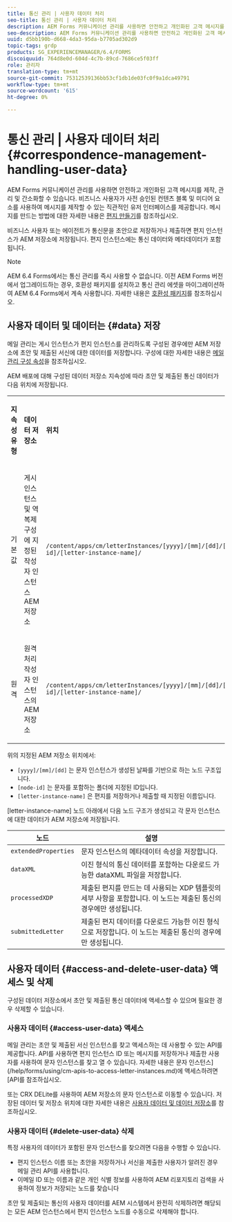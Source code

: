 ```yaml
---
title: 통신 관리 | 사용자 데이터 처리
seo-title: 통신 관리 | 사용자 데이터 처리
description: AEM Forms 커뮤니케이션 관리를 사용하면 안전하고 개인화된 고객 메시지를 제작, 관리 및 간소화할 수 있습니다. AEM 리포지토리에서 초안 및 제출된 서신에 대한 데이터를 저장하고 저장된 데이터에 액세스하고 저장된 데이터를 삭제하는 방법을 알아봅니다.
seo-description: AEM Forms 커뮤니케이션 관리를 사용하면 안전하고 개인화된 고객 메시지를 제작, 관리 및 간소화할 수 있습니다. AEM 리포지토리에서 초안 및 제출된 서신에 대한 데이터를 저장하고 저장된 데이터에 액세스하고 저장된 데이터를 삭제하는 방법을 알아봅니다.
uuid: d5bb190b-d668-4da3-95da-b7705ad302d9
topic-tags: grdp
products: SG_EXPERIENCEMANAGER/6.4/FORMS
discoiquuid: 764d8e0d-604d-4c7b-89cd-7686ce5f03ff
role: 관리자
translation-type: tm+mt
source-git-commit: 75312539136bb53cf1db1de03fc0f9a1dca49791
workflow-type: tm+mt
source-wordcount: '615'
ht-degree: 0%

---
```



# 통신 관리 | 사용자 데이터 처리 {#correspondence-management-handling-user-data}

AEM Forms 커뮤니케이션 관리를 사용하면 안전하고 개인화된 고객 메시지를 제작, 관리 및 간소화할 수 있습니다. 비즈니스 사용자가 사전 승인된 컨텐츠 블록 및 미디어 요소를 사용하여 메시지를 제작할 수 있는 직관적인 유저 인터페이스를 제공합니다. 메시지를 만드는 방법에 대한 자세한 내용은 [편지 만들기](/help/forms/using/create-correspondence.md)를 참조하십시오.

비즈니스 사용자 또는 에이전트가 통신문을 초안으로 저장하거나 제출하면 편지 인스턴스가 AEM 저장소에 저장됩니다. 편지 인스턴스에는 통신 데이터와 메타데이터가 포함됩니다.

>[!NOTE]
>
>AEM 6.4 Forms에서는 통신 관리를 즉시 사용할 수 없습니다. 이전 AEM Forms 버전에서 업그레이드하는 경우, 호환성 패키지를 설치하고 통신 관리 에셋을 마이그레이션하여 AEM 6.4 Forms에서 계속 사용합니다. 자세한 내용은 [호환성 패키지](/help/forms/using/compatibility-package.md)를 참조하십시오.

## 사용자 데이터 및 데이터는 {#data} 저장

메일 관리는 게시 인스턴스가 편지 인스턴스를 관리하도록 구성된 경우에만 AEM 저장소에 초안 및 제출된 서신에 대한 데이터를 저장합니다. 구성에 대한 자세한 내용은 [메일 관리 구성 속성](/help/forms/using/cm-configuration-properties.md)을 참조하십시오.

AEM 배포에 대해 구성된 데이터 저장소 지속성에 따라 초안 및 제출된 통신 데이터가 다음 위치에 저장됩니다.

<table> 
 <tbody>
  <tr>
   <td><p><strong>지속성 유형</strong></p> </td> 
   <td><p><strong>데이터 저장소</strong></p> </td> 
   <td><p><strong>위치</strong></p> </td> 
  </tr>
  <tr>
   <td><p>기본값</p> </td> 
   <td><p>게시 인스턴스 및 역 복제 구성에 지정된 작성자 인스턴스 AEM 저장소</p> </td> 
   <td><p><code>/content/apps/cm/letterInstances/[yyyy]/[mm]/[dd]/[node-id]/[letter-instance-name]/</code> </p> </td> 
  </tr>
  <tr>
   <td><p>원격</p> </td> 
   <td><p>원격 처리 작성자 인스턴스의 AEM 저장소</p> </td> 
   <td><p><code>/content/apps/cm/letterInstances/[yyyy]/[mm]/[dd]/[node-id]/[letter-instance-name]/</code></p> </td> 
  </tr>
 </tbody>
</table>

위의 지정된 AEM 저장소 위치에서:

* `[yyyy]/[mm]/[dd]` 는 문자 인스턴스가 생성된 날짜를 기반으로 하는 노드 구조입니다.
* `[node-id]` 는 문자를 포함하는 폴더에 지정된 ID입니다.
* `[letter-instance-name]` 은 편지를 저장하거나 제출할 때 지정된 이름입니다.

[letter-instance-name] 노드 아래에서 다음 노드 구조가 생성되고 각 문자 인스턴스에 대한 데이터가 AEM 저장소에 저장됩니다.

| 노드 | 설명 |
|---|---|
| `extendedProperties` | 문자 인스턴스의 메타데이터 속성을 저장합니다. |
| `dataXML` | 이진 형식의 통신 데이터를 포함하는 다운로드 가능한 dataXML 파일을 저장합니다. |
| `processedXDP` | 제출된 편지를 만드는 데 사용되는 XDP 템플릿의 세부 사항을 포함합니다. 이 노드는 제출된 통신의 경우에만 생성됩니다. |
| `submittedLetter` | 제출된 편지 데이터를 다운로드 가능한 이진 형식으로 저장합니다. 이 노드는 제출된 통신의 경우에만 생성됩니다. |

## 사용자 데이터 {#access-and-delete-user-data} 액세스 및 삭제

구성된 데이터 저장소에서 초안 및 제출된 통신 데이터에 액세스할 수 있으며 필요한 경우 삭제할 수 있습니다.

### 사용자 데이터 {#access-user-data} 액세스

메일 관리는 초안 및 제출된 서신 인스턴스를 찾고 액세스하는 데 사용할 수 있는 API를 제공합니다. API를 사용하면 편지 인스턴스 ID 또는 메시지를 저장하거나 제출한 사용자를 사용하여 문자 인스턴스를 찾고 열 수 있습니다. 자세한 내용은 문자 인스턴스](/help/forms/using/cm-apis-to-access-letter-instances.md)에 액세스하려면 [API를 참조하십시오.

또는 CRX DELite를 사용하여 AEM 저장소의 문자 인스턴스로 이동할 수 있습니다. 저장된 데이터 및 저장소 위치에 대한 자세한 내용은 [사용자 데이터 및 데이터 저장소](/help/forms/using/correspondence-management-handling-user-data.md#data)를 참조하십시오.

### 사용자 데이터 {#delete-user-data} 삭제

특정 사용자의 데이터가 포함된 문자 인스턴스를 찾으려면 다음을 수행할 수 있습니다.

* 편지 인스턴스 이름 또는 초안을 저장하거나 서신을 제출한 사용자가 알려진 경우 메일 관리 API를 사용합니다.
* 이메일 ID 또는 이름과 같은 개인 식별 정보를 사용하여 AEM 리포지토리 검색을 사용하여 정보가 저장되는 노드를 찾습니다

초안 및 제출되는 통신의 사용자 데이터를 AEM 시스템에서 완전히 삭제하려면 해당되는 모든 AEM 인스턴스에서 편지 인스턴스 노드를 수동으로 삭제해야 합니다.

